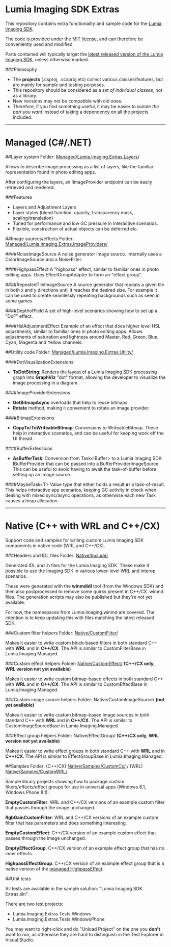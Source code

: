 
Lumia Imaging SDK Extras
========================

This repository contains extra functionality and sample code for the [Lumia Imaging SDK](http://dev.windows.com/en-us/featured/lumia). 

The code is provided under the [MIT license](https://raw.githubusercontent.com/Microsoft/Lumia-Imaging-SDK-Extras/master/License.txt), and can therefore be conveniently used and modified. 

Parts contained will typically target the [latest released version of the Lumia Imaging SDK](https://www.nuget.org/packages/LumiaImagingSDK/), unless otherwise marked.

###Philosophy

- The **projects** (.csproj, .vcxproj etc) collect various classes/features, but are mainly for sample and testing purposes. 
- This repository should be considered as a *set of individual classes*, not as a library.
- New revisions may not be compatible with old ones.
- Therefore, if you find something useful, it may be easier to *isolate the part you want* instead of taking a dependency on all the projects included.

---
Managed (C#/.NET)
==
##Layer system
Folder: [Managed/Lumia.Imaging.Extras.Layers/](https://github.com/Microsoft/Lumia-Imaging-SDK-Extras/tree/master/Managed/Lumia.Imaging.Extras.Layers/Lumia.Imaging.Extras.Layers.Shared)

Allows to describe image processing as a list of layers, like the familiar representation found in photo editing apps. 

After configuring the layers, an IImageProvider endpoint can be easily retrieved and rendered.

###Features
- Layers and Adjustment Layers
- Layer styles (blend function, opacity, transparency mask, scaling/translation)
- Tuned for performance and low GC pressure in interactive scenarios.
- Flexible, construction of actual objects can be deferred etc.

##Image sources/effects
Folder: [Managed/Lumia.Imaging.Extras.ImageProviders/](https://github.com/Microsoft/Lumia-Imaging-SDK-Extras/tree/master/Managed/Lumia.Imaging.Extras.ImageProviders/Lumia.Imaging.Extras.ImageProviders.Shared)

####NoiseImageSource
A noise generator image source. Internally uses a ColorImageSource and a NoiseFilter.

####HighpassEffect 
A "highpass" effect, similar to familiar ones in photo editing apps. Uses EffectGroupAdapter to form an "effect group".

####RepeatedTileImageSource
A source generator that repeats a given tile in both x and y directions until it reaches the desired size. For example it can be used to create seamlessly repeating backgrounds such as seen in some games. 

####DepthofField
A set of high-level scenarios showing how to set up a "DoF" effect.

####HslAdjustmentEffect
Example of an effect that does higher level HSL adjustments, similar to familiar ones in photo editing apps. 
Allows adjustments of saturation and lightness around Master, Red, Green, Blue, Cyan, Magenta and Yellow channels.

##Utility code
Folder: [Managed/Lumia.Imaging.Extras.Utility/](https://github.com/Microsoft/Lumia-Imaging-SDK-Extras/tree/master/Managed/Lumia.Imaging.Extras.Utility/Lumia.Imaging.Extras.Utility.Shared)

####DotVisualizationExtensions
- **ToDotString**: Renders the layout of a Lumia Imaging SDK processing graph into **GraphViz** "dot" format, allowing the developer to visualize the image processing in a diagram.

####ImageProviderExtensions
- **GetBitmapAsync** overloads that help to reuse bitmaps.
- **Rotate** method, making it convenient to rotate an image provider.

####BitmapExtensions
- **CopyTo**/**ToWriteableBitmap**: Conversions to WriteableBitmap. These help in interactive scenarios, and can be useful for keeping work off the UI thread.

####BufferExtensions
- **AsBufferTask**: Conversion from Task&lt;IBuffer&gt; to a Lumia Imaging SDK IBufferProvider that can be passed into a BufferProviderImageSource. This can be useful to avoid having to await the task-of-buffer before setting up an image source.

####MaybeTask&lt;T&gt;
Value type that either holds a result **or** a task-of-result. This helps interactive app scenarios, keeping GC activity in check when dealing with mixed sync/async operations, as otherwise each new Task causes a heap allocation.


---
Native (C++ with WRL and C++/CX)
==
Support code and samples for writing custom Lumia Imaging SDK components in native code (WRL and C++/CX).

###Headers and IDL files
Folder: [Native/Include/](https://github.com/Microsoft/Lumia-Imaging-SDK-Extras/tree/master/Native/Include)

Generated IDL and .h files for the Lumia Imaging SDK. These make it possible to use the Imaging SDK in various lower-level WRL and interop scenarios.

These were generated with the **winmdidl** tool (from the Windows SDK) and then also postprocessed to remove some quirks present in C++/CX .winmd files. The generation scripts may also be published but they're not yet available.

For now, the namespaces from Lumia.Imaging.winmd are covered.
The intention is to keep updating this with files matching the latest released SDK.

###Custom filter helpers
Folder: [Native/CustomFilter/](https://github.com/Microsoft/Lumia-Imaging-SDK-Extras/tree/master/Native/CustomFilter)

Makes it easier to write custom block-based filters in both standard C++ with **WRL** and in **C++/CX**. 
The API is similar to CustomFilterBase in Lumia.Imaging.Managed.

###Custom effect helpers
Folder: [Native/CustomEffect/](https://github.com/Microsoft/Lumia-Imaging-SDK-Extras/tree/master/Native/CustomEffect)
**(C++/CX only, WRL version not yet available)** 

Makes it easier to write custom bitmap-based effects in both standard C++ with **WRL** and in **C++/CX**. 
The API is similar to CustomEffectBase in Lumia.Imaging.Managed.

###Custom image source helpers
Folder: Native/CustomImageSource/
**(not yet available)** 

Makes it easier to write custom bitmap-based image sources in both standard C++ with **WRL** and in **C++/CX**. 
The API is similar to CustomImageSourceBase in Lumia.Imaging.Managed.

###Effect group helpers
Folder: Native/EffectGroup/
**(C++/CX only, WRL version not yet available)** 

Makes it easier to write effect groups in both standard C++ with **WRL** and in **C++/CX**. 
The API is similar to EffectGroupBase in Lumia.Imaging.Managed.

##Samples
Folder: (C++/CX) [Native/Samples/CustomCx/](https://github.com/Microsoft/Lumia-Imaging-SDK-Extras/tree/master/Native/Samples/CustomCx) / (WRL) [Native/Samples/CustomWRL/](https://github.com/Microsoft/Lumia-Imaging-SDK-Extras/tree/master/Native/Samples/CustomWRL)

Sample library projects showing how to package custom filters/effects/effect groups for use in universal apps (Windows 8.1, Windows Phone 8.1).

**EmptyCustomFilter**:
WRL and C++/CX versions of an example custom filter that passes through the image unchanged.
	
**RgbGainCustomFilter**:
WRL and C++/CX versions of an example custom filter that has parameters and does something interesting.

**EmptyCustomEffect**:
C++/CX version of an example custom effect that passes through the image unchanged.
	
**EmptyEffectGroup**:
C++/CX version of an example effect group that has no inner effects.

**HighpassEffectGroup**:
C++/CX version of an example effect group that is a native version of the [managed HighpassEffect](https://github.com/Microsoft/Lumia-Imaging-SDK-Extras/blob/master/Managed/Lumia.Imaging.Extras.ImageProviders/Lumia.Imaging.Extras.ImageProviders.Shared/HighpassEffect.cs).

##Unit tests

All tests are available in the sample solution: "Lumia Imaging SDK Extras.sln".

There are two test projects:

- Lumia.Imaging.Extras.Tests.Windows
- Lumia.Imaging.Extras.Tests.WindowsPhone

You may want to right-click and do "Unload Project" on the one you **don't** want to run, as otherwise they are hard to distinguish in the Test Explorer in Visual Studio.
